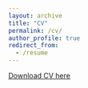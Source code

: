 ```yaml
---
layout: archive
title: "CV"
permalink: /cv/
author_profile: true
redirect_from:
  - /resume
---
```


[Download CV here](http://raghavg97.github.io/files/Raghav_CV.pdf)
  


